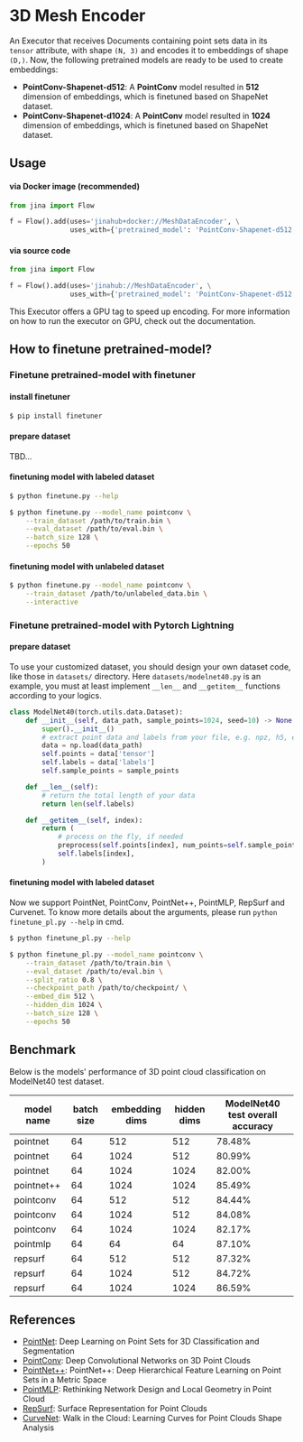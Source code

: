 # 3D Mesh Encoder

An Executor that receives Documents containing point sets data in its `tensor` attribute, with shape `(N, 3)` and encodes it to embeddings of shape `(D,)`.
Now, the following pretrained models are ready to be used to create embeddings:

- **PointConv-Shapenet-d512**: A **PointConv** model resulted in **512** dimension of embeddings, which is finetuned based on ShapeNet dataset.
- **PointConv-Shapenet-d1024**: A **PointConv** model resulted in **1024** dimension of embeddings, which is finetuned based on ShapeNet dataset.



## Usage

#### via Docker image (recommended)

```python
from jina import Flow

f = Flow().add(uses='jinahub+docker://MeshDataEncoder', \
               uses_with={'pretrained_model': 'PointConv-Shapenet-d512'})
```

#### via source code

```python
from jina import Flow

f = Flow().add(uses='jinahub://MeshDataEncoder', \
               uses_with={'pretrained_model': 'PointConv-Shapenet-d512'})
```

This Executor offers a GPU tag to speed up encoding. For more information on how to run the executor on GPU, check out the documentation.


## How to finetune pretrained-model?

### Finetune pretrained-model with finetuner
#### install finetuner

```bash
$ pip install finetuner
```

#### prepare dataset

TBD...

#### finetuning model with labeled dataset

```bash
$ python finetune.py --help

$ python finetune.py --model_name pointconv \
    --train_dataset /path/to/train.bin \
    --eval_dataset /path/to/eval.bin \
    --batch_size 128 \
    --epochs 50
```

#### finetuning model with unlabeled dataset

```bash
$ python finetune.py --model_name pointconv \
    --train_dataset /path/to/unlabeled_data.bin \
    --interactive
```

### Finetune pretrained-model with Pytorch Lightning
#### prepare dataset

To use your customized dataset, you should design your own dataset code, like those in `datasets/` directory. Here `datasets/modelnet40.py` is an example, you must at least implement `__len__` and `__getitem__` functions according to your logics.


```python
class ModelNet40(torch.utils.data.Dataset):
    def __init__(self, data_path, sample_points=1024, seed=10) -> None:
        super().__init__()
        # extract point data and labels from your file, e.g. npz, h5, etc.
        data = np.load(data_path)
        self.points = data['tensor']
        self.labels = data['labels']
        self.sample_points = sample_points

    def __len__(self):
        # return the total length of your data
        return len(self.labels)

    def __getitem__(self, index):
        return (
            # process on the fly, if needed
            preprocess(self.points[index], num_points=self.sample_points),
            self.labels[index],
        )
```

#### finetuning model with labeled dataset

Now we support PointNet, PointConv, PointNet++, PointMLP, RepSurf and Curvenet. To know more details about the arguments, please run `python finetune_pl.py --help` in cmd.
```bash
$ python finetune_pl.py --help

$ python finetune_pl.py --model_name pointconv \
    --train_dataset /path/to/train.bin \
    --eval_dataset /path/to/eval.bin \
    --split_ratio 0.8 \
    --checkpoint_path /path/to/checkpoint/ \
    --embed_dim 512 \
    --hidden_dim 1024 \
    --batch_size 128 \
    --epochs 50
```

## Benchmark

Below is the models' performance of 3D point cloud classification on ModelNet40 test dataset.

| model name | batch size | embedding dims | hidden dims | ModelNet40 test overall accuracy |
|------------|------------|----------------|-------------|----------------------------------|
| pointnet   | 64         | 512            | 512         | 78.48%                           |
| pointnet   | 64         | 1024           | 512         | 80.99%                           |
| pointnet   | 64         | 1024           | 1024        | 82.00%                           |
| pointnet++ | 64         | 1024           | 1024        | 85.49%                           |
| pointconv  | 64         | 512            | 512         | 84.44%                           |
| pointconv  | 64         | 1024           | 512         | 84.08%                           |
| pointconv  | 64         | 1024           | 1024        | 82.17%                           |
| pointmlp   | 64         | 64             | 64          | 87.10%                           |
| repsurf    | 64         | 512            | 512         | 87.32%                           |
| repsurf    | 64         | 1024           | 512         | 84.72%                           |
| repsurf    | 64         | 1024           | 1024        | 86.59%                           |

## References

- [PointNet](https://arxiv.org/abs/1612.00593):  Deep Learning on Point Sets for 3D Classification and Segmentation
- [PointConv](https://arxiv.org/abs/1811.07246): Deep Convolutional Networks on 3D Point Clouds
- [PointNet++](http://arxiv.org/abs/1706.02413): PointNet++: Deep Hierarchical Feature Learning on Point Sets in a Metric Space
- [PointMLP](http://arxiv.org/abs/2202.07123): Rethinking Network Design and Local Geometry in Point Cloud
- [RepSurf](https://arxiv.org/abs/2205.05740): Surface Representation for Point Clouds
- [CurveNet](https://arxiv.org/abs/2105.01288): Walk in the Cloud: Learning Curves for Point Clouds Shape Analysis
